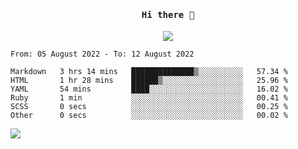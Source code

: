 <h4 align="center"><samp> Hi there 👋  </samp></h4>

<p align="center">
  
  <a href="https://github.com/bznick98">
    <img align="center" src="https://github-readme-stats.vercel.app/api?username=bznick98&&count_private=true&hide=issues,prs,contribs&show_icons=true&theme=gruvbox" />
  </a>
  
  <!--START_SECTION:waka-->

```text
From: 05 August 2022 - To: 12 August 2022

Markdown   3 hrs 14 mins   ██████████████▒░░░░░░░░░░   57.34 %
HTML       1 hr 28 mins    ██████▒░░░░░░░░░░░░░░░░░░   25.96 %
YAML       54 mins         ████░░░░░░░░░░░░░░░░░░░░░   16.02 %
Ruby       1 min           ░░░░░░░░░░░░░░░░░░░░░░░░░   00.41 %
SCSS       0 secs          ░░░░░░░░░░░░░░░░░░░░░░░░░   00.25 %
Other      0 secs          ░░░░░░░░░░░░░░░░░░░░░░░░░   00.02 %
```

<!--END_SECTION:waka-->
  
 
</p>

![](https://visitor-badge.glitch.me/badge?page_id=bznick98.bznick98)
